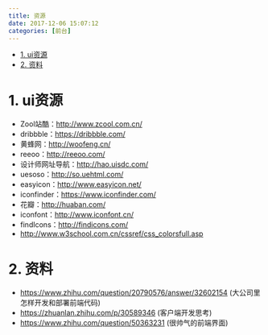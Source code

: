 ```yaml
---
title: 资源
date: 2017-12-06 15:07:12
categories: [前台]
---
```


<!-- TOC -->

- [1. ui资源](#1-ui资源)
- [2. 资料](#2-资料)

<!-- /TOC -->


<a id="markdown-1-ui资源" name="1-ui资源"></a>
# 1. ui资源

* Zool站酷：http://www.zcool.com.cn/
* dribbble：https://dribbble.com/
* 黄蜂网：http://woofeng.cn/
* reeoo：http://reeoo.com/
* 设计师网址导航：http://hao.uisdc.com/
* uesoso：http://so.uehtml.com/
* easyicon：http://www.easyicon.net/
* iconfinder：https://www.iconfinder.com/
* 花瓣：http://huaban.com/
* iconfont：http://www.iconfont.cn/
* findIcons：http://findicons.com/
* http://www.w3school.com.cn/cssref/css_colorsfull.asp



<a id="markdown-2-资料" name="2-资料"></a>
# 2. 资料

* https://www.zhihu.com/question/20790576/answer/32602154  (大公司里怎样开发和部署前端代码)
* https://zhuanlan.zhihu.com/p/30589346 (客户端开发思考)
* https://www.zhihu.com/question/50363231 (很帅气的前端界面)
